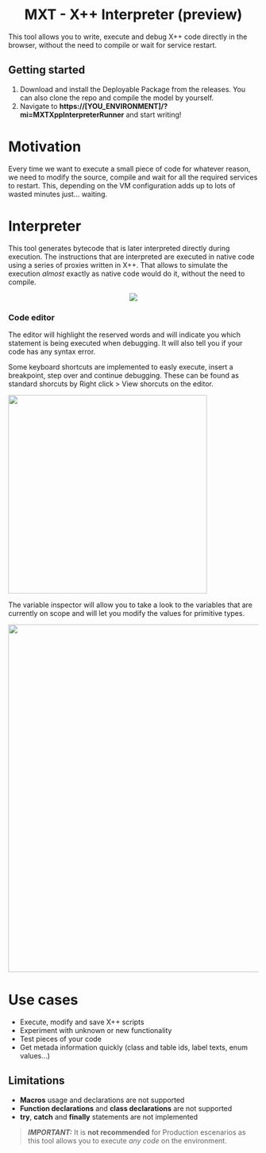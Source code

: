 <h1 align="center">MXT - X++ Interpreter (preview)</h1>

This tool allows you to write, execute and debug X++ code directly in the browser, without the need to compile or wait for service restart.

## Getting started
1. Download and install the Deployable Package from the releases. You can also clone the repo and compile the model by yourself.
2. Navigate to **https://[YOU_ENVIRONMENT]/?mi=MXTXppInterpreterRunner** and start writing!

# Motivation
Every time we want to execute a small piece of code for whatever reason, we need to modify the source, compile and wait for all the required services to restart. This, depending on the VM configuration adds up to lots of wasted minutes just... waiting.

# Interpreter
This tool generates bytecode that is later interpreted directly during execution. The instructions that are interpreted are executed in native code using a series of proxies written in X++. That allows to simulate the execution *almost* exactly as native code would do it, without the need to compile.

<p align="center"><img src="https://github.com/milnet92/MXTXppInterpreter/assets/10449294/d4d0eff0-0320-43f7-a2d8-0300b601e84a"</img></p>

### Code editor
<p>The editor will highlight the reserved words and will indicate you which statement is being executed when debugging. It will also tell you if your code has any syntax error.</p>

<p>Some keyboard shortcuts are implemented to easly execute, insert a breakpoint, step over and continue debugging. These can be found as standard shorcuts by Right click > View shorcuts on the editor.</p>
<img width="400" src="https://github.com/milnet92/MXTXppInterpreter/assets/10449294/7440d562-db83-4972-b07b-97b9acdd05c9"/>

<p>The variable inspector will allow you to take a look to the variables that are currently on scope and will let you modify the values for primitive types.</p>
<img width="700" src="https://github.com/milnet92/MXTXppInterpreter/assets/10449294/6d4e47ea-1593-4aa3-8afc-b4b6cfb5e6d3"/>

# Use cases
* Execute, modify and save X++ scripts
* Experiment with unknown or new functionality
* Test pieces of your code
* Get metada information quickly (class and table ids, label texts, enum values...)

## Limitations
* **Macros** usage and declarations are not supported
* **Function declarations** and **class declarations** are not supported
* **try**, **catch** and **finally** statements are not implemented

 > **_IMPORTANT:_** It is **not recommended** for Production escenarios as this tool allows you to execute *any code* on the environment.
